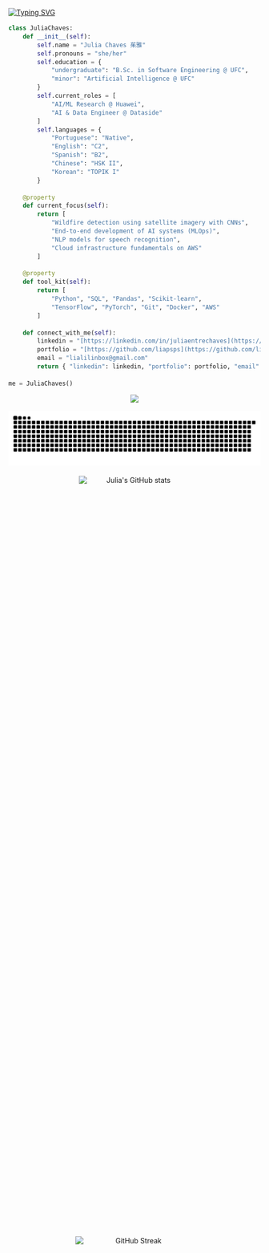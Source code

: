 [![Typing SVG](https://readme-typing-svg.herokuapp.com?font=Fira+Code&pause=1000&color=656573&width=435&lines=Hello+World%2C+I'm+Julia;Ol%C3%A1%2C+mundo!+Sou+a+Julia;%E4%BD%A0%E5%A5%BD%2C+%E4%B8%96%E7%95%8C%EF%BC%81%E6%88%91%E6%98%AF%E8%8C%B1%E9%9B%85;%C2%A1Hola%2C+mundo!+Soy+Julia;%EC%95%88%EB%85%95%ED%95%98%EC%84%B8%EC%9A%94%2C+%EC%84%B8%EC%83%81!+%EC%A0%80%EB%8A%94+%EC%A4%84%EB%A6%AC%EC%95%84%EC%9E%85%EB%8B%88%EB%8B%A4;%F0%9F%91%8B+%F0%9F%8C%8E%2C+%F0%9F%99%8B%E2%80%8D%E2%99%80%EF%B8%8F+J+-+U+-+L+-+I+-+A)](https://git.io/typing-svg)

```python
class JuliaChaves:
    def __init__(self):
        self.name = "Julia Chaves 茱雅"
        self.pronouns = "she/her"
        self.education = {
            "undergraduate": "B.Sc. in Software Engineering @ UFC",
            "minor": "Artificial Intelligence @ UFC"
        }
        self.current_roles = [
            "AI/ML Research @ Huawei",
            "AI & Data Engineer @ Dataside"
        ]
        self.languages = {
            "Portuguese": "Native",
            "English": "C2",
            "Spanish": "B2",
            "Chinese": "HSK II",
            "Korean": "TOPIK I"
        }

    @property
    def current_focus(self):
        return [
            "Wildfire detection using satellite imagery with CNNs",
            "End-to-end development of AI systems (MLOps)",
            "NLP models for speech recognition",
            "Cloud infrastructure fundamentals on AWS"
        ]

    @property
    def tool_kit(self):
        return [
            "Python", "SQL", "Pandas", "Scikit-learn", 
            "TensorFlow", "PyTorch", "Git", "Docker", "AWS"
        ]

    def connect_with_me(self):
        linkedin = "[https://linkedin.com/in/juliaentrechaves](https://linkedin.com/in/juliaentrechaves)"
        portfolio = "[https://github.com/liapsps](https://github.com/liapsps)"
        email = "lialilinbox@gmail.com"
        return { "linkedin": linkedin, "portfolio": portfolio, "email": email }

me = JuliaChaves()
```

<p align="center">
  <a href="https://skillicons.dev">
    <img src="https://skillicons.dev/icons?i=py,postgres,mongodb,tensorflow,pytorch,git,docker,kubernetes,aws,gcp,githubactions" />
  </a>
</p>


<picture>
  <source media="(prefers-color-scheme:dark)" scrset="https://raw.githubusercontent.com/liapsps/liapsps/output/github-contribution-grid-snake-dark.svg">
  <img alt="github contribution grid snake animation" src="https://raw.githubusercontent.com/liapsps/liapsps/output/github-contribution-grid-snake-dark.svg">
</picture>
<br><br>

<div align="center" style="display: flex; justify-content: center; gap: 1500px; flex-wrap: wrap;">
    <img src="https://github-readme-stats.vercel.app/api?username=liapsps&show_icons=true&theme=tokyonight" alt="Julia's GitHub stats" style="width: 44%; max-width: 300px; height: auto;">
    <img src="https://streak-stats.demolab.com/?user=liapsps&theme=tokyonight" alt="GitHub Streak" style="width: 47%; max-width: 300px; height: auto;">
</div>

